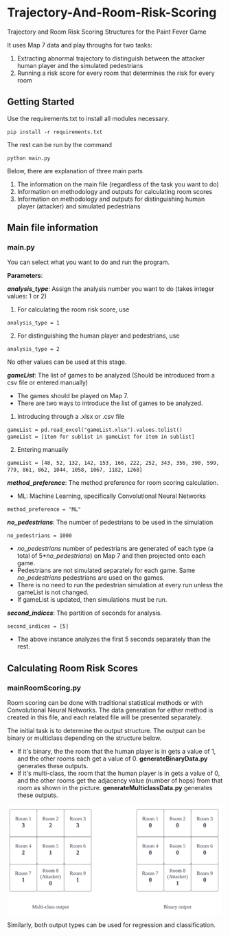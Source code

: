 # Trajectory-And-Room-Risk-Scoring
Trajectory and Room Risk Scoring Structures for the Paint Fever Game

It uses Map 7 data and play throughs for two tasks:
1. Extracting abnormal trajectory to distinguish between the attacker human player and the simulated pedestrians
2. Running a risk score for every room that determines the risk for every room

## Getting Started

Use the requirements.txt to install all modules necessary. 
```
pip install -r requirements.txt
```

The rest can be run by the command
```
python main.py
```

Below, there are explanation of three main parts
1. The information on the main file (regardless of the task you want to do)
2. Information on methodology and outputs for calculating room scores
3. Information on methodology and outputs for distinguishing human player (attacker) and simulated pedestrians

## Main file information

### main.py 
You can select what you want to do and run the program.

**Parameters**:

**_analysis_type_**: Assign the analysis number you want to do (takes integer values: 1 or 2)
1. For calculating the room risk score, use 
```
analysis_type = 1
```
2. For distinguishing the human player and pedestrians, use
```
analysis_type = 2
```
No other values can be used at this stage. 

**_gameList_**: The list of games to be analyzed (Should be introduced from a csv file or entered manually)
- The games should be played on Map 7. 
- There are two ways to introduce the list of games to be analyzed.
1. Introducing through a .xlsx or .csv file
```
gameList = pd.read_excel("gameList.xlsx").values.tolist()
gameList = [item for sublist in gameList for item in sublist]
```
2. Entering manually
```
gameList = [48, 52, 132, 142, 153, 166, 222, 252, 343, 356, 390, 599, 779, 861, 862, 1044, 1058, 1067, 1182, 1268]
```
**_method_preference_**: The method preference for room scoring calculation. 
- ML: Machine Learning, specifically Convolutional Neural Networks
```
method_preference = "ML"
```

**_no_pedestrians_**: The number of pedestrians to be used in the simulation
```
no_pedestrians = 1000
```
- _no_pedestrians_ number of pedestrians are generated of each type (a total of 5*_no_pedestrians_) on Map 7 and then projected onto each game.
- Pedestrians are not simulated separately for each game. Same _no_pedestrians_ pedestrians are used on the games.
- There is no need to run the pedestrian simulation at every run unless the gameList is not changed.
- If gameList is updated, then simulations must be run.

**_second_indices_**: The partition of seconds for analysis. 
```
second_indices = [5]
```
- The above instance analyzes the first 5 seconds separately than the rest. 

## Calculating Room Risk Scores

### mainRoomScoring.py

Room scoring can be done with traditional statistical methods or with Convolutional Neural Networks. The data generation for either method is created in this file, and each related file will be presented separately. 

The initial task is to determine the output structure. The output can be binary or multiclass depending on the structure below. 
- If it's binary, the the room that the human player is in gets a value of 1, and the other rooms each get a value of 0.  **generateBinaryData.py** generates these outputs.
- If it's multi-class, the room that the human player is in gets a value of 0, and the other rooms get the adjacency value (number of hops) from that room as shown in the picture. **generateMulticlassData.py** generates these outputs.

<img src="https://github.com/aycaaltay/Trajectory-And-Room-Risk-Scoring/blob/main/Figures/Room%20Scoring.png" width="500">


Similarly, both output types can be used for regression and classification. 

